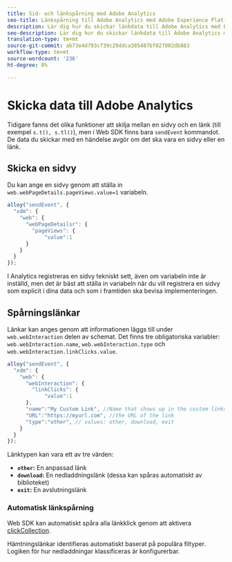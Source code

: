 ```yaml
---
title: Sid- och länkspårning med Adobe Analytics
seo-title: Länkspårning till Adobe Analytics med Adobe Experience Platform Web SDK
description: Lär dig hur du skickar länkdata till Adobe Analytics med Experience Platform Web SDK
seo-description: Lär dig hur du skickar länkdata till Adobe Analytics med Experience Platform Web SDK
translation-type: tm+mt
source-git-commit: ab73e4d793cf39c29ddca385487bf027002db883
workflow-type: tm+mt
source-wordcount: '236'
ht-degree: 0%

---
```



# Skicka data till Adobe Analytics

Tidigare fanns det olika funktioner att skilja mellan en sidvy och en länk (till exempel `s.t(), s.tl()`), men i Web SDK finns bara `sendEvent` kommandot. De data du skickar med en händelse avgör om det ska vara en sidvy eller en länk.

## Skicka en sidvy

Du kan ange en sidvy genom att ställa in `web.webPageDetails.pageViews.value=1` variabeln.

```javascript
alloy("sendEvent", {
  "xdm": {
    "web": {
      "webPageDetailsr": {
        "pageViews": {
            "value":1
      }
    }
  }
});
```

I Analytics registreras en sidvy tekniskt sett, även om variabeln inte är inställd, men det är bäst att ställa in variabeln när du vill registrera en sidvy som explicit i dina data och som i framtiden ska bevisa implementeringen.

## Spårningslänkar

Länkar kan anges genom att informationen läggs till under `web.webInteraction` delen av schemat. Det finns tre obligatoriska variabler: `web.webInteraction.name`, `web.webInteraction.type` och `web.webInteraction.linkClicks.value`.

```javascript
alloy("sendEvent", {
  "xdm": {
    "web": {
      "webInteraction": {
        "linkClicks": {
            "value":1
      },
      "name":"My Custom Link", //Name that shows up in the custom links report
      "URL":"https://myurl.com", //the URL of the link
      "type":"other", // values: other, download, exit
    }
  }
});
```

Länktypen kan vara ett av tre värden:

* **`other`:** En anpassad länk
* **`download`:** En nedladdningslänk (dessa kan spåras automatiskt av biblioteket)
* **`exit`:** En avslutningslänk

### Automatisk länkspårning

Web SDK kan automatiskt spåra alla länkklick genom att aktivera [clickCollection](../../fundamentals/configuring-the-sdk.md#clickCollectionEnabled).

Hämtningslänkar identifieras automatiskt baserat på populära filtyper. Logiken för hur nedladdningar klassificeras är konfigurerbar.
